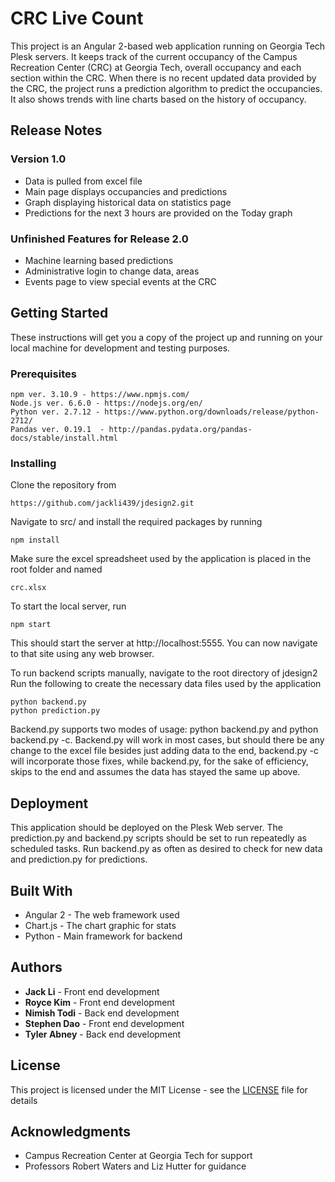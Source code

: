# CRC Live Count

This project is an Angular 2-based web application running on Georgia Tech Plesk servers. It keeps track of the current occupancy of the Campus Recreation Center (CRC) at Georgia Tech, overall occupancy and each section within the CRC. When there is no recent updated data provided by the CRC, the project runs a prediction algorithm to predict the occupancies. It also shows trends with line charts based on the history of occupancy.


## Release Notes
### Version 1.0
* Data is pulled from excel file
* Main page displays occupancies and predictions
* Graph displaying historical data on statistics page
* Predictions for the next 3 hours are provided on the Today graph


### Unfinished Features for Release 2.0 


* Machine learning based predictions
* Administrative login to change data, areas
* Events page to view special events at the CRC

## Getting Started


These instructions will get you a copy of the project up and running on your local machine for development and testing purposes.

### Prerequisites


```
npm ver. 3.10.9 - https://www.npmjs.com/
Node.js ver. 6.6.0 - https://nodejs.org/en/
Python ver. 2.7.12 - https://www.python.org/downloads/release/python-2712/
Pandas ver. 0.19.1  - http://pandas.pydata.org/pandas-docs/stable/install.html
```

### Installing

Clone the repository from 
```
https://github.com/jackli439/jdesign2.git
```
Navigate to src/ and install the required packages by running
```
npm install
```


Make sure the excel spreadsheet used by the application is placed in the root folder and named 
```
crc.xlsx
```
To start the local server, run 
```
npm start
```
This should start the server at http://localhost:5555. You can now navigate to that site using any web browser.

To run backend scripts manually, navigate to the root directory of jdesign2
Run the following to create the necessary data files used by the application
```
python backend.py
python prediction.py
```


Backend.py supports two modes of usage: python backend.py and python backend.py -c. Backend.py will work in most cases, but should there be any change to the excel file besides just adding data to the end, backend.py -c will incorporate those fixes, while backend.py, for the sake of efficiency, skips to the end and assumes the data has stayed the same up above.





## Deployment

This application should be deployed on the Plesk Web server. The prediction.py and backend.py scripts should be set to run repeatedly as scheduled tasks. Run backend.py as often as desired to check for new data and prediction.py for predictions. 

## Built With


* Angular 2 - The web framework used
* Chart.js - The chart graphic for stats
* Python - Main framework for backend


## Authors

* **Jack Li** - Front end development
* **Royce Kim** - Front end development
* **Nimish Todi** - Back end development
* **Stephen Dao** - Front end development
* **Tyler Abney** - Back end development




## License

This project is licensed under the MIT License - see the [LICENSE](LICENSE) file for details

## Acknowledgments


* Campus Recreation Center at Georgia Tech for support
* Professors Robert Waters and Liz Hutter for guidance
